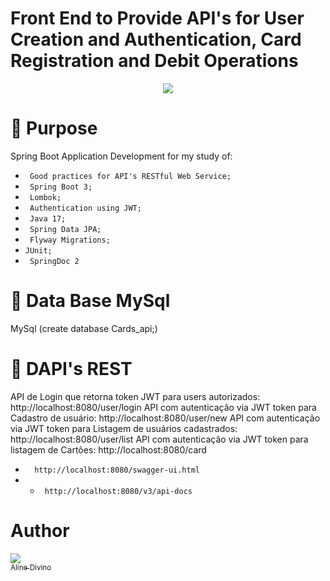 # Front End to Provide API's for User Creation and Authentication, Card Registration and Debit Operations  

<p align="center">
<img src="http://img.shields.io/static/v1?label=STATUS&message=FINISHED&color=GREEN&style=for-the-badge"/>
</p>

# :hammer: Purpose
Spring Boot Application Development for my study of:

-  ` Good practices for API's RESTful Web Service;` 
- ` Spring Boot 3;` 
- ` Lombok;` 
- ` Authentication using JWT;` 
- ` Java 17;` 
- ` Spring Data JPA;` 
- ` Flyway Migrations;`  
- ` JUnit; ` 
- ` SpringDoc 2` 


# :hammer: Data Base MySql
MySql (create database Cards_api;)

# :hammer: DAPI's REST
API de Login que retorna token JWT para users autorizados: http://localhost:8080/user/login
API com autenticação via JWT token para  Cadastro de usuário: http://localhost:8080/user/new
API com autenticação via JWT token para Listagem de usuários cadastrados: http://localhost:8080/user/list
API com autenticação via JWT token para listagem de Cartões: http://localhost:8080/card


- `  http://localhost:8080/swagger-ui.html`
- - ` http://localhost:8080/v3/api-docs`




# Author

[<img src="https://avatars.githubusercontent.com/u/68134083?s=40&v=4"><br><sub>Aline Divino</sub>](https://github.com/alinesad) 
